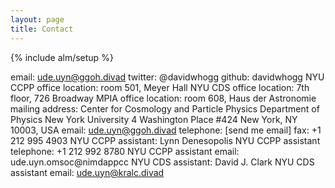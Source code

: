 ```yaml
---
layout: page
title: Contact
---
```

{% include alm/setup %}
<script language="javascript">
$($("#contact").children()[0]).css('color', '#EC6197');
</script>

email: ude.uyn@ggoh.divad
twitter: @davidwhogg
github: davidwhogg
NYU CCPP office location: room 501, Meyer Hall
NYU CDS office location: 7th floor, 726 Broadway
MPIA office location: room 608, Haus der Astronomie
mailing address:
Center for Cosmology and Particle Physics
Department of Physics
New York University
4 Washington Place #424
New York, NY 10003, USA
email: ude.uyn@ggoh.divad
telephone: [send me email]
fax: +1 212 995 4903
NYU CCPP assistant: Lynn Denesopolis
NYU CCPP assistant telephone: +1 212 992 8780
NYU CCPP assistant email: ude.uyn.omsoc@nimdappcc
NYU CDS assistant: David J. Clark
NYU CDS assistant email: ude.uyn@kralc.divad
